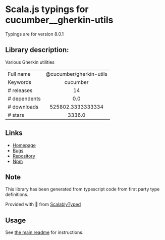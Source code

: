 
# Scala.js typings for cucumber__gherkin-utils

Typings are for version 8.0.1

## Library description:
Various Gherkin utilities

|                    |                 |
| ------------------ | :-------------: |
| Full name          | @cucumber/gherkin-utils |
| Keywords           | cucumber |
| # releases         | 14 |
| # dependents       | 0.0 |
| # downloads        | 525802.3333333334 |
| # stars            | 3336.0 |

## Links
- [Homepage](https://github.com/cucumber/cucumber)
- [Bugs](https://github.com/cucumber/cucumber/issues)
- [Repository](https://github.com/cucumber/cucumber)
- [Npm](https://www.npmjs.com/package/%40cucumber%2Fgherkin-utils)
    


## Note
This library has been generated from typescript code from first party type definitions.

Provided with :purple_heart: from [ScalablyTyped](https://github.com/oyvindberg/ScalablyTyped)

## Usage
See [the main readme](../../readme.md) for instructions.


